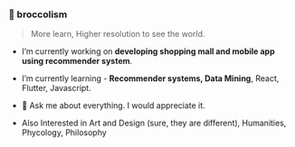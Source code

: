 ### 🥦 broccolism
> More learn, Higher resolution to see the world.

- I’m currently working on **developing shopping mall and mobile app using recommender system**.

- I’m currently learning - **Recommender systems, Data Mining**, React, Flutter, Javascript.
    
- 💬 Ask me about everything. I would appreciate it.

- Also Interested in Art and Design (sure, they are different), Humanities, Phycology, Philosophy
<!--
- 👯 I’m looking to collaborate on ...
- 🤔 I’m looking for help with ...
- 📫 How to reach me: ...
- 😄 Pronouns: ...
- ⚡ Fun fact:
-->
